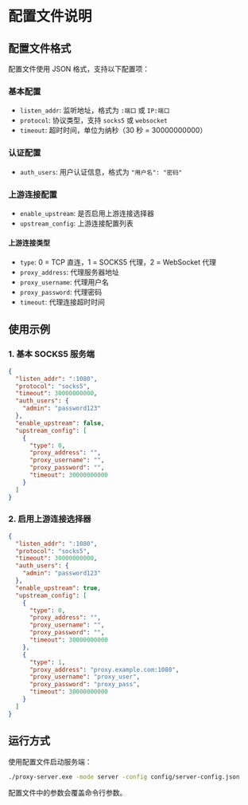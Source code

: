 # 配置文件说明

## 配置文件格式

配置文件使用 JSON 格式，支持以下配置项：

### 基本配置

- `listen_addr`: 监听地址，格式为 `:端口` 或 `IP:端口`
- `protocol`: 协议类型，支持 `socks5` 或 `websocket`
- `timeout`: 超时时间，单位为纳秒（30 秒 = 30000000000）

### 认证配置

- `auth_users`: 用户认证信息，格式为 `"用户名": "密码"`

### 上游连接配置

- `enable_upstream`: 是否启用上游连接选择器
- `upstream_config`: 上游连接配置列表

#### 上游连接类型

- `type`: 0 = TCP 直连，1 = SOCKS5 代理，2 = WebSocket 代理
- `proxy_address`: 代理服务器地址
- `proxy_username`: 代理用户名
- `proxy_password`: 代理密码
- `timeout`: 代理连接超时时间

## 使用示例

### 1. 基本 SOCKS5 服务端

```json
{
  "listen_addr": ":1080",
  "protocol": "socks5",
  "timeout": 30000000000,
  "auth_users": {
    "admin": "password123"
  },
  "enable_upstream": false,
  "upstream_config": [
    {
      "type": 0,
      "proxy_address": "",
      "proxy_username": "",
      "proxy_password": "",
      "timeout": 30000000000
    }
  ]
}
```

### 2. 启用上游连接选择器

```json
{
  "listen_addr": ":1080",
  "protocol": "socks5",
  "timeout": 30000000000,
  "auth_users": {
    "admin": "password123"
  },
  "enable_upstream": true,
  "upstream_config": [
    {
      "type": 0,
      "proxy_address": "",
      "proxy_username": "",
      "proxy_password": "",
      "timeout": 30000000000
    },
    {
      "type": 1,
      "proxy_address": "proxy.example.com:1080",
      "proxy_username": "proxy_user",
      "proxy_password": "proxy_pass",
      "timeout": 30000000000
    }
  ]
}
```

## 运行方式

使用配置文件启动服务端：

```bash
./proxy-server.exe -mode server -config config/server-config.json
```

配置文件中的参数会覆盖命令行参数。
